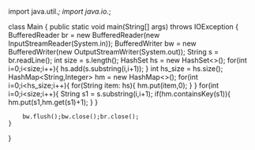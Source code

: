 import java.util.*;
import java.io.*;

class Main {
    public static void main(String[] args) throws IOException {
        BufferedReader br = new BufferedReader(new InputStreamReader(System.in));
        BufferedWriter bw = new BufferedWriter(new OutputStreamWriter(System.out));
        String s = br.readLine();
        int size = s.length();
        HashSet<String> hs = new HashSet<>();
        for(int i=0;i<size;i++){
            hs.add(s.substring(i,i+1));
        }
        int hs_size = hs.size();
        HashMap<String,Integer> hm = new HashMap<>();
        for(int i=0;i<hs_size;i++){
            for(String item: hs){
                hm.put(item,0);
            }
        }
        for(int i=0;i<size;i++){
            String s1 = s.substring(i,i+1);
            if(hm.containsKey(s1)){
                hm.put(s1,hm.get(s1)+1);
            }
        }

        bw.flush();bw.close();br.close();
    }
}